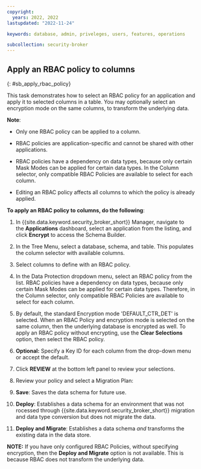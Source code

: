 ```yaml
---
copyright:
  years: 2022, 2022
lastupdated: "2022-11-24"

keywords: database, admin, priveleges, users, features, operations

subcollection: security-broker
---
```


## Apply an RBAC policy to columns
{: #sb_apply_rbac_policy}

This task demonstrates how to select an RBAC policy for an application
and apply it to selected columns in a table. You may optionally select
an encryption mode on the same columns, to transform the underlying
data. 

**Note**:

-   Only one RBAC policy can be applied to a column. 

-   RBAC policies are application-specific and cannot be shared with
    other applications. 

-   RBAC policies have a dependency on data types, because only certain
    Mask Modes can be applied for certain data types. In the Column
    selector, only compatible RBAC Policies are available to select for
    each column.

-   Editing an RBAC policy affects all columns to which the policy is
    already applied. 

**To apply an RBAC policy to columns, do the following**:

1. In {{site.data.keyword.security_broker_short}} Manager, navigate to the **Applications** dashboard, select an application from the listing, and click **Encrypt** to access the Schema Builder.

2. In the Tree Menu, select a database, schema, and table. This populates the column selector with available columns.

3. Select columns to define with an RBAC policy.

4. In the Data Protection dropdown menu, select an RBAC policy from the list. RBAC policies have a dependency on data types, because only certain Mask Modes can be applied for certain data types. Therefore, in the Column selector, only compatible RBAC Policies are available to select for each column.

5. By default, the standard Encryption mode 'DEFAULT_CTR_DET' is selected. When an RBAC Policy and encryption mode is selected on the same column, then the underlying database is encrypted as well. To apply
an RBAC policy without encrypting, use the **Clear Selections** option, then select the RBAC policy.

6. **Optional:** Specify a Key ID for each column from the drop-down menu or accept the default.

7. Click **REVIEW** at the bottom left panel to review your selections.

8. Review your policy and select a Migration Plan:

1.  **Save**: Saves the data schema for future use.

2.  **Deploy**: Establishes a data schema for an environment that was not rocessed through {{site.data.keyword.security_broker_short}} migration and data type conversion but does not migrate the data.

3.  **Deploy and Migrate**: Establishes a data schema *and* transforms the existing data in the data store.

**NOTE:** If you have only configured RBAC Policies, without
specifying encryption, then the **Deploy and Migrate** option is not
available. This is because RBAC does not transform the underlying
data. 

